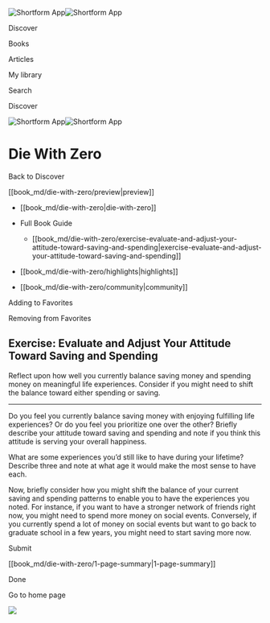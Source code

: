 ![Shortform App](/img/logo.36a2399e.svg)![Shortform App](/img/logo-dark.70c1b072.svg)

Discover

Books

Articles

My library

Search

Discover

![Shortform App](/img/logo.36a2399e.svg)![Shortform App](/img/logo-dark.70c1b072.svg)

# Die With Zero

Back to Discover

[[book_md/die-with-zero/preview|preview]]

  * [[book_md/die-with-zero|die-with-zero]]
  * Full Book Guide

    * [[book_md/die-with-zero/exercise-evaluate-and-adjust-your-attitude-toward-saving-and-spending|exercise-evaluate-and-adjust-your-attitude-toward-saving-and-spending]]
  * [[book_md/die-with-zero/highlights|highlights]]
  * [[book_md/die-with-zero/community|community]]



Adding to Favorites 

Removing from Favorites 

## Exercise: Evaluate and Adjust Your Attitude Toward Saving and Spending

Reflect upon how well you currently balance saving money and spending money on meaningful life experiences. Consider if you might need to shift the balance toward either spending or saving.

* * *

Do you feel you currently balance saving money with enjoying fulfilling life experiences? Or do you feel you prioritize one over the other? Briefly describe your attitude toward saving and spending and note if you think this attitude is serving your overall happiness.

What are some experiences you’d still like to have during your lifetime? Describe three and note at what age it would make the most sense to have each.

Now, briefly consider how you might shift the balance of your current saving and spending patterns to enable you to have the experiences you noted. For instance, if you want to have a stronger network of friends right now, you might need to spend more money on social events. Conversely, if you currently spend a lot of money on social events but want to go back to graduate school in a few years, you might need to start saving more now.

Submit 

[[book_md/die-with-zero/1-page-summary|1-page-summary]]

Done

Go to home page 

![](https://bat.bing.com/action/0?ti=56018282&Ver=2&mid=6579ccc3-f7e3-4cfd-8fd3-117fa9237354&sid=49fff5b0636c11eeb9c611038afc8668&vid=4a005010636c11ee80c703d4c4a7acd5&vids=0&msclkid=N&pi=0&lg=en-US&sw=800&sh=600&sc=24&nwd=1&tl=Shortform%20%7C%20Die%20With%20Zero&p=https%3A%2F%2Fwww.shortform.com%2Fapp%2Fbook%2Fdie-with-zero%2Fexercise-evaluate-and-adjust-your-attitude-toward-saving-and-spending&r=&lt=458&evt=pageLoad&sv=1&rn=612693)
